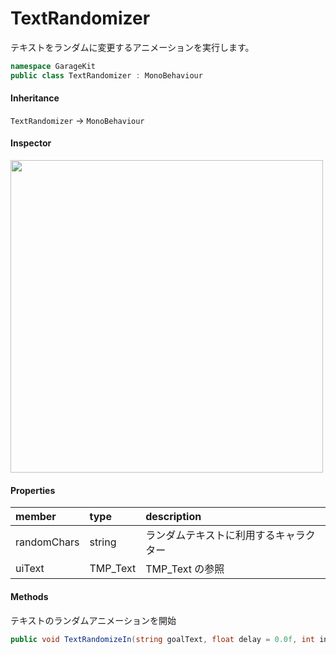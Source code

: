 # TextRandomizer

テキストをランダムに変更するアニメーションを実行します。

```csharp
namespace GarageKit
public class TextRandomizer : MonoBehaviour
```

#### Inheritance

`TextRandomizer` -> `MonoBehaviour`

#### Inspector

<img src="~/image/script_reference/textrandomizer_inspector.png" width="500px"/>

#### Properties

|member|type|description|
|:--|:--|:--|
|randomChars|string|ランダムテキストに利用するキャラクター|
|uiText|TMP_Text|TMP_Text の参照|

#### Methods

テキストのランダムアニメーションを開始
```csharp
public void TextRandomizeIn(string goalText, float delay = 0.0f, int insertRndChrs = 10, bool defaultSalt = true)
```
